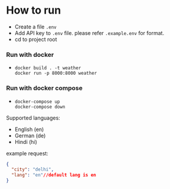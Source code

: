 # How to run

- Create a file `.env`
- Add API key to `.env` file. please refer `.example.env` for format.
- cd to project root

### Run with docker

- ```commandline
  docker build . -t weather
  docker run -p 8000:8000 weather 
  ```

### Run with docker compose

- ```commandline
  docker-compose up
  docker-compose down
  ```

Supported languages:

- English (en)
- German (de)
- Hindi (hi)

example request:

```json lines
{
  "city": "delhi",
  "lang": "en"//default lang is en
}
```